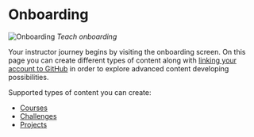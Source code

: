 # Onboarding

![Onboarding](/images/interface/onboarding.png)
*Teach onboarding*


Your instructor journey begins by visiting the onboarding screen. On this page you can create different types of content along with [linking your account to GitHub](/welcome/getting-started.md) in order to explore advanced content developing possibilities.

Supported types of content you can create:

- [Courses](/courses/README.md)
- [Challenges](/challenges/README.md)
- [Projects](/projects/README.md)
